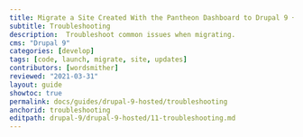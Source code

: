```yaml
---
title: Migrate a Site Created With the Pantheon Dashboard to Drupal 9 + Build Tools
subtitle: Troubleshooting
description:  Troubleshoot common issues when migrating.
cms: "Drupal 9"
categories: [develop]
tags: [code, launch, migrate, site, updates]
contributors: [wordsmither]
reviewed: "2021-03-31"
layout: guide
showtoc: true
permalink: docs/guides/drupal-9-hosted/troubleshooting
anchorid: troubleshooting
editpath: drupal-9/drupal-9-hosted/11-troubleshooting.md
---
```


<Partial file="drupal-9/troubleshooting.md" />
